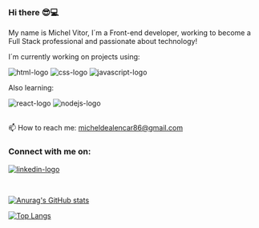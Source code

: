### Hi there :sunglasses::computer:

My name is Michel Vitor, I´m a Front-end developer, working to become a Full Stack professional and passionate about technology! 

I´m currently working on projects using:

<img src="https://img.shields.io/badge/HTML5-E34F26?style=for-the-badge&logo=html5&logoColor=white" alt="html-logo" />
<img src="https://img.shields.io/badge/CSS3-1572B6?style=for-the-badge&logo=css3&logoColor=white" alt="css-logo" />
<img src="https://img.shields.io/badge/JavaScript-F7DF1E?style=for-the-badge&logo=javascript&logoColor=black" alt="javascript-logo"/>

<br>

Also learning:

<img src="https://img.shields.io/badge/React-20232A?style=for-the-badge&logo=react&logoColor=61DAFB" alt="react-logo"/>
<img src="https://img.shields.io/badge/Node.js-43853D?style=for-the-badge&logo=node.js&logoColor=white" alt="nodejs-logo"/>
<br>
<br>

📫 How to reach me: micheldealencar86@gmail.com

### Connect with me on:
<a href="https://www.linkedin.com/in/michel-de-alencar/"><img src="https://img.shields.io/badge/LinkedIn-0077B5?style=for-the-badge&logo=linkedin&logoColor=white" alt="linkedin-logo"/></a>

<br>

[![Anurag's GitHub stats](https://github-readme-stats.vercel.app/api?username=victordev86&show_icons=true&)](https://github.com/anuraghazra/github-readme-stats)

[![Top Langs](https://github-readme-stats.vercel.app/api/top-langs/?username=victordev86)](https://github.com/anuraghazra/github-readme-stats)


<!--
**victordev86/victordev86** is a ✨ _special_ ✨ repository because its `README.md` (this file) appears on your GitHub profile.



Here are some ideas to get you started:

- 🔭 I’m currently working on ...
- 🌱 I’m currently learning ...
- 👯 I’m looking to collaborate on ...
- 🤔 I’m looking for help with ...
- 💬 Ask me about ...
- 📫 How to reach me: ...
- 😄 Pronouns: ...
- ⚡ Fun fact: ...
-->
